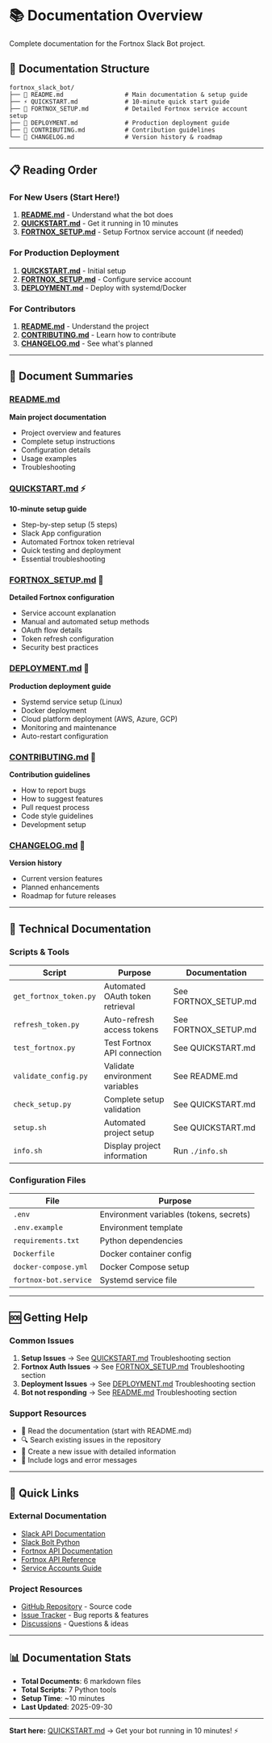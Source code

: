 # 📚 Documentation Overview

Complete documentation for the Fortnox Slack Bot project.

## 🎯 Documentation Structure

```
fortnox_slack_bot/
├── 📖 README.md                 # Main documentation & setup guide
├── ⚡ QUICKSTART.md             # 10-minute quick start guide  
├── 🏢 FORTNOX_SETUP.md          # Detailed Fortnox service account setup
├── 🚀 DEPLOYMENT.md             # Production deployment guide
├── 🤝 CONTRIBUTING.md           # Contribution guidelines
└── 📝 CHANGELOG.md              # Version history & roadmap
```

---

## 📋 Reading Order

### For New Users (Start Here!)

1. **[README.md](README.md)** - Understand what the bot does
2. **[QUICKSTART.md](QUICKSTART.md)** - Get it running in 10 minutes
3. **[FORTNOX_SETUP.md](FORTNOX_SETUP.md)** - Setup Fortnox service account (if needed)

### For Production Deployment

1. **[QUICKSTART.md](QUICKSTART.md)** - Initial setup
2. **[FORTNOX_SETUP.md](FORTNOX_SETUP.md)** - Configure service account
3. **[DEPLOYMENT.md](DEPLOYMENT.md)** - Deploy with systemd/Docker

### For Contributors

1. **[README.md](README.md)** - Understand the project
2. **[CONTRIBUTING.md](CONTRIBUTING.md)** - Learn how to contribute
3. **[CHANGELOG.md](CHANGELOG.md)** - See what's planned

---

## 📖 Document Summaries

### [README.md](README.md)
**Main project documentation**
- Project overview and features
- Complete setup instructions
- Configuration details
- Usage examples
- Troubleshooting

### [QUICKSTART.md](QUICKSTART.md) ⚡
**10-minute setup guide**
- Step-by-step setup (5 steps)
- Slack App configuration
- Automated Fortnox token retrieval
- Quick testing and deployment
- Essential troubleshooting

### [FORTNOX_SETUP.md](FORTNOX_SETUP.md) 🏢
**Detailed Fortnox configuration**
- Service account explanation
- Manual and automated setup methods
- OAuth flow details
- Token refresh configuration
- Security best practices

### [DEPLOYMENT.md](DEPLOYMENT.md) 🚀
**Production deployment guide**
- Systemd service setup (Linux)
- Docker deployment
- Cloud platform deployment (AWS, Azure, GCP)
- Monitoring and maintenance
- Auto-restart configuration

### [CONTRIBUTING.md](CONTRIBUTING.md) 🤝
**Contribution guidelines**
- How to report bugs
- How to suggest features
- Pull request process
- Code style guidelines
- Development setup

### [CHANGELOG.md](CHANGELOG.md) 📝
**Version history**
- Current version features
- Planned enhancements
- Roadmap for future releases

---

## 🔧 Technical Documentation

### Scripts & Tools

| Script | Purpose | Documentation |
|--------|---------|---------------|
| `get_fortnox_token.py` | Automated OAuth token retrieval | See FORTNOX_SETUP.md |
| `refresh_token.py` | Auto-refresh access tokens | See FORTNOX_SETUP.md |
| `test_fortnox.py` | Test Fortnox API connection | See QUICKSTART.md |
| `validate_config.py` | Validate environment variables | See README.md |
| `check_setup.py` | Complete setup validation | See QUICKSTART.md |
| `setup.sh` | Automated project setup | See QUICKSTART.md |
| `info.sh` | Display project information | Run `./info.sh` |

### Configuration Files

| File | Purpose |
|------|---------|
| `.env` | Environment variables (tokens, secrets) |
| `.env.example` | Environment template |
| `requirements.txt` | Python dependencies |
| `Dockerfile` | Docker container config |
| `docker-compose.yml` | Docker Compose setup |
| `fortnox-bot.service` | Systemd service file |

---

## 🆘 Getting Help

### Common Issues

1. **Setup Issues** → See [QUICKSTART.md](QUICKSTART.md) Troubleshooting section
2. **Fortnox Auth Issues** → See [FORTNOX_SETUP.md](FORTNOX_SETUP.md) Troubleshooting section
3. **Deployment Issues** → See [DEPLOYMENT.md](DEPLOYMENT.md) Troubleshooting section
4. **Bot not responding** → See [README.md](README.md) Troubleshooting section

### Support Resources

- 📖 Read the documentation (start with README.md)
- 🔍 Search existing issues in the repository
- 💬 Create a new issue with detailed information
- 📧 Include logs and error messages

---

## 🎯 Quick Links

### External Documentation

- [Slack API Documentation](https://api.slack.com/docs)
- [Slack Bolt Python](https://slack.dev/bolt-python/)
- [Fortnox API Documentation](https://developer.fortnox.se/)
- [Fortnox API Reference](https://api.fortnox.se/apidocs)
- [Service Accounts Guide](https://www.fortnox.se/developer/blog/service-accounts)

### Project Resources

- [GitHub Repository](#) - Source code
- [Issue Tracker](#) - Bug reports & features
- [Discussions](#) - Questions & ideas

---

## 📊 Documentation Stats

- **Total Documents**: 6 markdown files
- **Total Scripts**: 7 Python tools
- **Setup Time**: ~10 minutes
- **Last Updated**: 2025-09-30

---

**Start here:** [QUICKSTART.md](QUICKSTART.md) → Get your bot running in 10 minutes! ⚡
